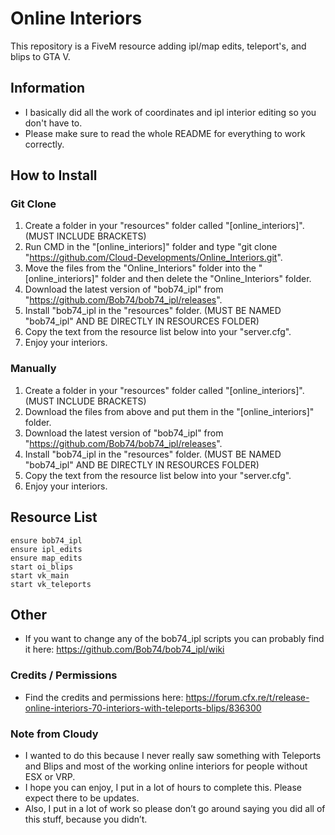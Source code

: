 # Online Interiors

This repository is a FiveM resource adding ipl/map edits, teleport's, and blips to GTA V.

## Information
 - I basically did all the work of coordinates and ipl interior editing so you don't have to.
 - Please make sure to read the whole README for everything to work correctly.

## How to Install
 
### Git Clone

1. Create a folder in your "resources" folder called "[online_interiors]". (MUST INCLUDE BRACKETS)
2. Run CMD in the "[online_interiors]" folder and type "git clone "https://github.com/Cloud-Developments/Online_Interiors.git".
3. Move the files from the "Online_Interiors" folder into the "[online_interiors]" folder and then delete the "Online_Interiors" folder.
4. Download the latest version of "bob74_ipl" from "https://github.com/Bob74/bob74_ipl/releases".
5. Install "bob74_ipl in the "resources" folder. (MUST BE NAMED "bob74_ipl" AND BE DIRECTLY IN RESOURCES FOLDER)
6. Copy the text from the resource list below into your "server.cfg".
7. Enjoy your interiors.

### Manually

1. Create a folder in your "resources" folder called "[online_interiors]". (MUST INCLUDE BRACKETS)
2. Download the files from above and put them in the "[online_interiors]" folder.
3. Download the latest version of "bob74_ipl" from "https://github.com/Bob74/bob74_ipl/releases".
4. Install "bob74_ipl in the "resources" folder. (MUST BE NAMED "bob74_ipl" AND BE DIRECTLY IN RESOURCES FOLDER)
5. Copy the text from the resource list below into your "server.cfg".
6. Enjoy your interiors.

## Resource List
```
ensure bob74_ipl
ensure ipl_edits
ensure map_edits
start oi_blips
start vk_main
start vk_teleports
```

## Other
- If you want to change any of the bob74_ipl scripts you can probably find it here: https://github.com/Bob74/bob74_ipl/wiki

### Credits / Permissions
- Find the credits and permissions here: https://forum.cfx.re/t/release-online-interiors-70-interiors-with-teleports-blips/836300

### Note from Cloudy
- I wanted to do this because I never really saw something with Teleports and Blips and most of the working online interiors for people without ESX or VRP.
- I hope you can enjoy, I put in a lot of hours to complete this. Please expect there to be updates.
- Also, I put in a lot of work so please don’t go around saying you did all of this stuff, because you didn’t.